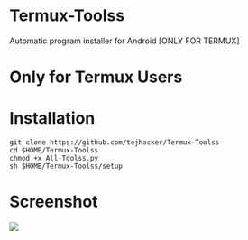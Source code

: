 # Termux-Toolss
Automatic program installer for Android [ONLY FOR TERMUX]

# Only for Termux Users


# Installation
```
git clone https://github.com/tejhacker/Termux-Toolss
cd $HOME/Termux-Toolss
chmod +x All-Toolss.py
sh $HOME/Termux-Toolss/setup
```
# Screenshot
<img src="https://image.ibb.co/b4WzAx/Screenshot_2018_02_26_00_09_52.png"/>

